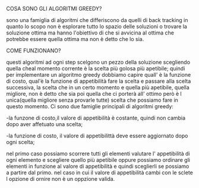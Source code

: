 COSA SONO GLI ALGORITMI GREEDY?

sono una famiglia di algoritmi che differiscono 
da quelli di back tracking in quanto lo scopo non
è esplorare tutto lo spazio delle soluzioni o 
trovare la soluzione ottima ma hanno l'obiettivo 
di che si avvicina al ottima che potrebbe essere
quella ottima ma non è detto che lo sia.

COME FUNZIONANO?

questi algoritmi ad ogni step scelgono un pezzo 
della soluzione scegliendo quella cheal momento
corrente è la scelta più golosa più apetibile;
quindi per implementare un algoritmo greedy 
dobbiamo capire quall' è la funzione di costo,
qual'è la funzione di appetibilità fare la 
scelta e passare alla scelta successiva,
la scelta che in un certo momento e quella più 
apetibile, quella migliore, non è detto che 
sia poi quella che ci porterà all' ottimo 
però è l unica(quella migliore senza provarle 
tutte) scelta che possiamo fare in questo momento.
Ci sono due famiglie principali di algoritmi 
greedy:

-la funzone di costo,il valore di appetibilità
è costante, quindi non cambia dopo aver affetuato
una scelta;

-la funzione di costo, il valore di appetibilittà
deve essere aggiornato dopo ogni scelta;

nel primo caso possiamo scorrere tutti gli elementi
valutare l' appetibilità di ogni elemento e scegliere
quello più apetibile oppure possiamo ordinare gli elementi
in funzione al valore di appetibilità e quindi sceglierli
se possiamo a partire dal primo.
nel caso in cui il valore di appetibilità cambi con  le sclete
l opzione di ornire non è un oppzione valida.

